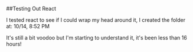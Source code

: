 ##Testing Out React

I tested react to see if I could wrap my head around it, I created the folder at: 10/14, 8:52 PM

It's still a bit voodoo but I'm starting to understand it, it's been less than 16 hours!